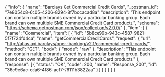 {
  "info": {
    "name": "Barclays Get Commercial Credit Cards",
    "_postman_id": "7e8054c8-6c05-4206-8294-8f7bccacad8a",
    "description": "This endpoint can contain multiple brands owned by a particular banking group. Each brand can own multiple SME Commercial Credit Card products.",
    "schema": "https://schema.getpostman.com/json/collection/v2.0.0/"
  },
  "item": [
    {
      "name": "Commercial",
      "item": [
        {
          "id": "5b8ce99b-943c-4587-9821-5f7f724fd4ca",
          "name": "getCommercialCreditCards",
          "request": {
            "url": "http://atlas.api.barclays/open-banking/v2.1/commercial-credit-cards/",
            "method": "GET",
            "body": {
              "mode": "raw"
            },
            "description": "This endpoint can contain multiple brands owned by a particular banking group. Each brand can own multiple SME Commercial Credit Card products."
          },
          "response": [
            {
              "status": "OK",
              "code": 200,
              "name": "Response_200",
              "id": "36c9e6ac-eda6-4f86-acf7-76111b3822aa"
            }
          ]
        }
      ]
    }
  ]
}